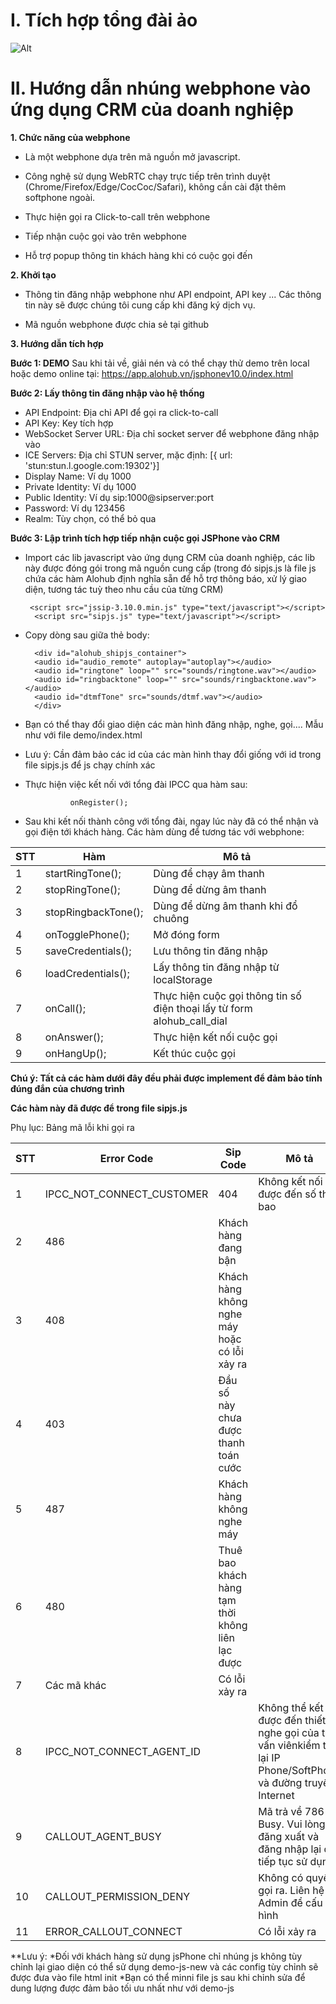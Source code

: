 # I. Tích hợp tổng đài ảo
![Alt](https://alohub.vn/wp-content/uploads/2023/12/Design2-Standard-API-Flow.drawio.png)

# II. Hướng dẫn nhúng webphone vào ứng dụng CRM của doanh nghiệp

**1. Chức năng của webphone**

- Là một webphone dựa trên mã nguồn mở javascript.

- Công nghệ sử dụng WebRTC chạy trực tiếp trên trình duyệt (Chrome/Firefox/Edge/CocCoc/Safari), không cần cài đặt thêm softphone ngoài.

- Thực hiện gọi ra Click-to-call trên webphone

- Tiếp nhận cuộc gọi vào trên webphone
  
- Hỗ trợ popup thông tin khách hàng khi có cuộc gọi đến



**2. Khởi tạo**

- Thông tin đăng nhập webphone như API endpoint, API key ... Các thông tin này sẽ được chúng tôi cung cấp khi đăng ký dịch vụ.
  
- Mã nguồn webphone được chia sẻ tại github



**3. Hướng dẫn tích hợp**

**Bước 1: DEMO**
Sau khi tải về, giải nén và có thể chạy thử demo trên local hoặc demo online tại:
https://app.alohub.vn/jsphonev10.0/index.html

**Bước 2: Lấy thông tin đăng nhập vào hệ thống**

- API Endpoint: Địa chỉ API để gọi ra click-to-call
- API Key: Key tích hợp
- WebSocket Server URL: Địa chỉ socket server để webphone đăng nhập vào
- ICE Servers: Địa chỉ STUN server, mặc định: [{ url: 'stun:stun.l.google.com:19302'}]
- Display Name: Ví dụ 1000
- Private Identity: Ví dụ 1000
- Public Identity: Ví dụ sip:1000@sipserver:port
- Password: Ví dụ 123456
- Realm: Tùy chọn, có thể bỏ qua

**Bước 3: Lập trình tích hợp tiếp nhận cuộc gọi JSPhone vào CRM**

- Import các lib javascript vào ứng dụng CRM của doanh nghiệp, các lib này được đóng gói trong mã nguồn cung cấp (trong đó sipjs.js là file js chứa các hàm Alohub định nghĩa sẵn để hỗ trợ thông báo, xử lý giao diện, tương tác tuỳ theo nhu cầu của từng CRM)

       <script src="jssip-3.10.0.min.js" type="text/javascript"></script>
        <script src="sipjs.js" type="text/javascript"></script>

- Copy dòng sau giữa thẻ body:

        <div id="alohub_shipjs_container">
        <audio id="audio_remote" autoplay="autoplay"></audio>
        <audio id="ringtone" loop="" src="sounds/ringtone.wav"></audio>
        <audio id="ringbacktone" loop="" src="sounds/ringbacktone.wav"></audio>
        <audio id="dtmfTone" src="sounds/dtmf.wav"></audio>
        </div>
- Bạn có thể thay đổi giao diện các màn hình đăng nhập, nghe, gọi.... Mẫu như với file demo/index.html
- Lưu ý: Cần đảm bảo các id của các màn hình thay đổi giống với id trong file sipjs.js để js chạy chính xác
- Thực hiện việc kết nối với tổng đài IPCC qua hàm sau:

                onRegister();

- Sau khi kết nối thành công với tổng đài, ngay lúc này đã có thể nhận và gọi điện tới khách hàng. Các hàm dùng để tương tác với webphone:

| STT | Hàm                 | Mô tả                                                                    |
| --- |---------------------|--------------------------------------------------------------------------|
| 1 | startRingTone();    | Dùng để chạy âm thanh                                                    |
| 2 | stopRingTone();     | Dùng để dừng âm thanh                                                    |
| 3 | stopRingbackTone(); | Dùng để dừng âm thanh khi đổ chuông                                      |
| 4 | onTogglePhone();    | Mở đóng form                                                             |
| 5 | saveCredentials();  | Lưu thông tin đăng nhập                                                  |
| 6 | loadCredentials();  | Lấy thông tin đăng nhập từ localStorage                                  |
| 7 | onCall();           | Thực hiện cuộc gọi thông tin số điện thoại lấy từ form  alohub_call_dial |
| 8 | onAnswer();         | Thực hiện kết nối cuộc gọi                                               |
| 9 | onHangUp();         | Kết thúc cuộc gọi                                                        |

**Chú ý: Tất cả các hàm dưới đây đều phải được implement để đảm bảo tính đúng đắn của chương trình**

**Các hàm này đã được để trong file sipjs.js**

Phụ lục: Bảng mã lỗi khi gọi ra

| STT | Error Code | Sip Code | Mô tả |
| --- | --- | --- | --- |
| 1 | IPCC\_NOT\_CONNECT\_CUSTOMER | 404 | Không kết nối được đến số thuê bao |
| 2 | 486 | Khách hàng đang bận |
| 3 | 408 | Khách hàng không nghe máy hoặc có lỗi xảy ra |
| 4 | 403 | Đầu số này chưa được thanh toán cước |
| 5 | 487 | Khách hàng không nghe máy |
| 6 | 480 | Thuê bao khách hàng tạm thời không liên lạc được |
| 7 | Các mã khác | Có lỗi xảy ra |
| 8 | IPCC\_NOT\_CONNECT\_AGENT\_ID |   | Không thể kết nối được đến thiết bị nghe gọi của tư vấn viênkiểm tra lại IP Phone/SoftPhone và đường truyền Internet |
| 9 | CALLOUT\_AGENT\_BUSY |   | Mã trả về 786 - Busy. Vui lòng đăng xuất và đăng nhập lại để tiếp tục sử dụng. |
| 10 | CALLOUT\_PERMISSION\_DENY |   | Không có quyền gọi ra. Liên hệ Admin để cấu hình |
| 11 | ERROR\_CALLOUT\_CONNECT |   | Có lỗi xảy ra |

**Lưu ý: 
*Đối với khách hàng sử dụng jsPhone chỉ nhúng js không tùy chỉnh lại giao diện có thể sử dụng demo-js-new và các config tùy chỉnh sẽ được đưa vào file html init
*Bạn có thể minni file js sau khi chỉnh sửa để dung lượng được đảm bảo tối ưu nhất như với demo-js
